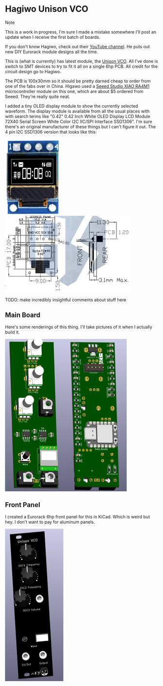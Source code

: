 # Hagiwo Unison VCO

> [!NOTE]
> This is a work in progress, I'm sure I made a mistake somewhere I'll post an update when I receive the first batch of boards. 

If you don't know Hagiwo, check out their [YouTube channel](https://www.youtube.com/@HAGIWO). He puts out new DIY Eurorack module designs all the time.

This is (what is currently) has latest module, the [Unison VCO](https://note.com/solder_state/n/na0ae5754fa9c). All I've done is switch to SMT devices to try to fit it all on a single 6hp PCB. All credit for the circuit design go to Hagiwo.

The PCB is 100x30mm so it should be pretty darned cheap to order from one of the fabs over in China. Higawo used a [Seeed Studio XIAO RA4M1](https://wiki.seeedstudio.com/getting_started_xiao_ra4m1/) microcontroller module on this one, which are about $5 ordered from Seeed. They're really quite neat.

I added a tiny OLED display module to show the currently selected waveform. The display module is available from all the usual places with with search terms like "0.42" 0.42 Inch White OLED Display LCD Module 72X40 Serial Screen White Color I2C IIC/SPI Interface SSD1306". I'm sure there's an original manufacturer of these things but I can't figure it out. The 4 pin I2C SSD1306 version that looks like this:

<img src="./docs/042-OLED.png" height="250"><img src="./docs/042-OLED-drawing.png" height="250">

TODO: make incredibly insightful comments about stuff here

## Main Board

Here's some renderings of this thing. I'll take pictures of it when I actually build it.

<img src="./docs/Front.png" height="500"><img src="./docs/Back.png" height="500">

## Front Panel

I created a Eurorack 6hp front panel for this in KiCad. Which is weird but hey. I don't want to pay for aluminum panels.

<img src="./docs/FrontPanel.png" height="500">
